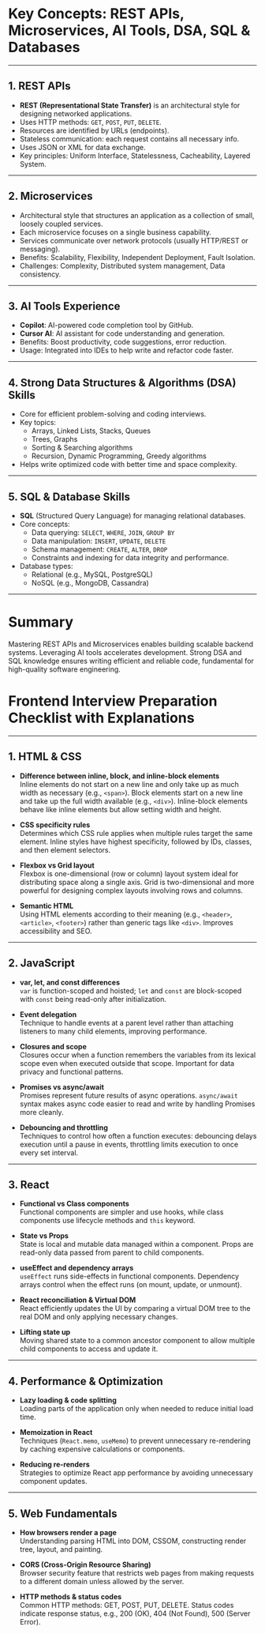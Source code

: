 # Key Concepts: REST APIs, Microservices, AI Tools, DSA, SQL & Databases

---

## 1. REST APIs

- **REST (Representational State Transfer)** is an architectural style for designing networked applications.
- Uses HTTP methods: `GET`, `POST`, `PUT`, `DELETE`.
- Resources are identified by URLs (endpoints).
- Stateless communication: each request contains all necessary info.
- Uses JSON or XML for data exchange.
- Key principles: Uniform Interface, Statelessness, Cacheability, Layered System.

---

## 2. Microservices

- Architectural style that structures an application as a collection of small, loosely coupled services.
- Each microservice focuses on a single business capability.
- Services communicate over network protocols (usually HTTP/REST or messaging).
- Benefits: Scalability, Flexibility, Independent Deployment, Fault Isolation.
- Challenges: Complexity, Distributed system management, Data consistency.

---

## 3. AI Tools Experience

- **Copilot**: AI-powered code completion tool by GitHub.
- **Cursor AI**: AI assistant for code understanding and generation.
- Benefits: Boost productivity, code suggestions, error reduction.
- Usage: Integrated into IDEs to help write and refactor code faster.

---

## 4. Strong Data Structures & Algorithms (DSA) Skills

- Core for efficient problem-solving and coding interviews.
- Key topics:
  - Arrays, Linked Lists, Stacks, Queues
  - Trees, Graphs
  - Sorting & Searching algorithms
  - Recursion, Dynamic Programming, Greedy algorithms
- Helps write optimized code with better time and space complexity.

---

## 5. SQL & Database Skills

- **SQL** (Structured Query Language) for managing relational databases.
- Core concepts:
  - Data querying: `SELECT`, `WHERE`, `JOIN`, `GROUP BY`
  - Data manipulation: `INSERT`, `UPDATE`, `DELETE`
  - Schema management: `CREATE`, `ALTER`, `DROP`
  - Constraints and indexing for data integrity and performance.
- Database types:
  - Relational (e.g., MySQL, PostgreSQL)
  - NoSQL (e.g., MongoDB, Cassandra)

---

# Summary

Mastering REST APIs and Microservices enables building scalable backend systems. Leveraging AI tools accelerates development. Strong DSA and SQL knowledge ensures writing efficient and reliable code, fundamental for high-quality software engineering.

# Frontend Interview Preparation Checklist with Explanations

---

## 1. HTML & CSS

- **Difference between inline, block, and inline-block elements**  
  Inline elements do not start on a new line and only take up as much width as necessary (e.g., `<span>`). Block elements start on a new line and take up the full width available (e.g., `<div>`). Inline-block elements behave like inline elements but allow setting width and height.

- **CSS specificity rules**  
  Determines which CSS rule applies when multiple rules target the same element. Inline styles have highest specificity, followed by IDs, classes, and then element selectors.

- **Flexbox vs Grid layout**  
  Flexbox is one-dimensional (row or column) layout system ideal for distributing space along a single axis. Grid is two-dimensional and more powerful for designing complex layouts involving rows and columns.

- **Semantic HTML**  
  Using HTML elements according to their meaning (e.g., `<header>`, `<article>`, `<footer>`) rather than generic tags like `<div>`. Improves accessibility and SEO.

---

## 2. JavaScript

- **var, let, and const differences**  
  `var` is function-scoped and hoisted; `let` and `const` are block-scoped with `const` being read-only after initialization.

- **Event delegation**  
  Technique to handle events at a parent level rather than attaching listeners to many child elements, improving performance.

- **Closures and scope**  
  Closures occur when a function remembers the variables from its lexical scope even when executed outside that scope. Important for data privacy and functional patterns.

- **Promises vs async/await**  
  Promises represent future results of async operations. `async/await` syntax makes async code easier to read and write by handling Promises more cleanly.

- **Debouncing and throttling**  
  Techniques to control how often a function executes: debouncing delays execution until a pause in events, throttling limits execution to once every set interval.

---

## 3. React

- **Functional vs Class components**  
  Functional components are simpler and use hooks, while class components use lifecycle methods and `this` keyword.

- **State vs Props**  
  State is local and mutable data managed within a component. Props are read-only data passed from parent to child components.

- **useEffect and dependency arrays**  
  `useEffect` runs side-effects in functional components. Dependency arrays control when the effect runs (on mount, update, or unmount).

- **React reconciliation & Virtual DOM**  
  React efficiently updates the UI by comparing a virtual DOM tree to the real DOM and only applying necessary changes.

- **Lifting state up**  
  Moving shared state to a common ancestor component to allow multiple child components to access and update it.

---

## 4. Performance & Optimization

- **Lazy loading & code splitting**  
  Loading parts of the application only when needed to reduce initial load time.

- **Memoization in React**  
  Techniques (`React.memo`, `useMemo`) to prevent unnecessary re-rendering by caching expensive calculations or components.

- **Reducing re-renders**  
  Strategies to optimize React app performance by avoiding unnecessary component updates.

---

## 5. Web Fundamentals

- **How browsers render a page**  
  Understanding parsing HTML into DOM, CSSOM, constructing render tree, layout, and painting.

- **CORS (Cross-Origin Resource Sharing)**  
  Browser security feature that restricts web pages from making requests to a different domain unless allowed by the server.

- **HTTP methods & status codes**  
  Common HTTP methods: GET, POST, PUT, DELETE. Status codes indicate response status, e.g., 200 (OK), 404 (Not Found), 500 (Server Error).
